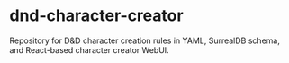 # dnd-character-creator
Repository for D&amp;D character creation rules in YAML, SurrealDB schema, and React-based character creator WebUI.
